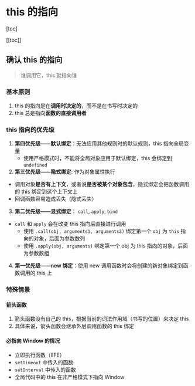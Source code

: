 # this 的指向

[toc]

[[toc]]

## 确认 this 的指向

> 谁调用它，this 就指向谁

### 基本原则

1. this 的指向是在**调用时决定的**，而不是在书写时决定的
2. this 总是指向**函数的直接调用者**

### this 指向的优先级

1. **第四优先级——默认绑定**：无法应用其他规则时的默认规则，this 指向全局变量
   * 使用严格模式时，不能将全局对象应用于默认绑定，this 会绑定到 `undefined`
2. **第三优先级——隐式绑定**: 作为对象属性执行
  * 调用对象**是否有上下文**，或者说**是否被某个对象包含**，隐式绑定会把函数调用的 this 绑定到这个上下文上
  * 回调函数容易造成丢失（隐式丢失）
3. **第二优先级——显式绑定**： `call`, `apply`, `bind`
  * `call` 和 `apply` 会在改变 this 指向后直接进行调用
    * 使用 `.call(obj, arguments1, arguments2)` 绑定第一个 `obj` 为 `this` 指向的对象，后面为参数数列
    * 使用 `.apply(obj, arguments)` 绑定第一个 obj 为 this 指向的对象，后面为参数数组
4. **第一优先级——new 绑定**：使用 new 调用函数时会将创建的新对象绑定到函数调用的 this 上

### 特殊情景

#### 箭头函数

1. 箭头函数没有自己的 this，根据当前的词法作用域（书写的位置）来决定 this
2. 具体来说，箭头函数会继承外层调用函数的 this 绑定

#### 必指向 Window 的情况

* 立即执行函数（IIFE）
* `setTimeout` 中传入的函数
* `setInterval` 中传入的函数
* 全局代码中的 this 在非严格模式下指向 Window
